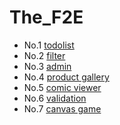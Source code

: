 # The_F2E

- No.1 [todolist](https://birteliu.github.io/The_F2E/No1-todolist/)
- No.2 [filter](https://birteliu.github.io/The_F2E/No2-filter/)
- No.3 [admin](https://birteliu.github.io/The_F2E/No3-admin/)
- No.4 [product gallery](https://birteliu.github.io/The_F2E/No4-product-gallery/)
- No.5 [comic viewer](https://birteliu.github.io/The_F2E/No5-comic-viewer/)
- No.6 [validation](https://birteliu.github.io/The_F2E/No6-validation/)
- No.7 [canvas game](https://birteliu.github.io/The_F2E/No7-canvas-game/)
